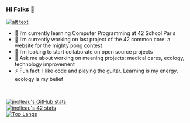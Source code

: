 ### Hi Folks 👋
<a href="https://www.linkedin.com/in/julien-nolleau-2710a493/"> ![alt text](https://img.shields.io/badge/-LinkedIn-0e76a8?style=plastic&logo=linkedIn)</a>

- 🌱 I’m currently learning Computer Programming at 42 School Paris
- 🔭 I’m currently working on last project of the 42 common core: a website for the mighty pong contest
- 👯 I’m looking to start collaborate on open source projects
- 💬 Ask me about working on meaning projects: medical cares, ecology, technology improvement
- ⚡ Fun fact: I like code and playing the guitar. Learning is my energy, ecology is my belief

<br />

[![jnolleau's GitHub stats](https://github-readme-stats.vercel.app/api?username=jnolleau)](https://github.com/jnolleau/github-readme-stats)
<br />
[![jnolleau's 42 stats](https://badge42.herokuapp.com/api/stats/julnolle)](https://github.com/JaeSeoKim/badge42)
<br />
[![Top Langs](https://github-readme-stats.vercel.app/api/top-langs/?username=jnolleau)](https://github.com/jnolleau/github-readme-stats)

